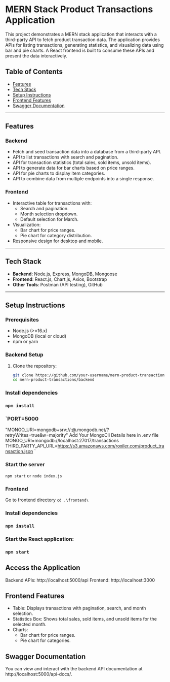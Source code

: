 # MERN Stack Product Transactions Application

This project demonstrates a MERN stack application that interacts with a third-party API to fetch product transaction data. The application provides APIs for listing transactions, generating statistics, and visualizing data using bar and pie charts. A React frontend is built to consume these APIs and present the data interactively.

## Table of Contents
- [Features](#features)
- [Tech Stack](#tech-stack)
- [Setup Instructions](#setup-instructions)
- [Frontend Features](#frontend-features)
- [Swagger Documentation](#swagger-documentation)
---

## Features
### Backend
- Fetch and seed transaction data into a database from a third-party API.
- API to list transactions with search and pagination.
- API for transaction statistics (total sales, sold items, unsold items).
- API to generate data for bar charts based on price ranges.
- API for pie charts to display item categories.
- API to combine data from multiple endpoints into a single response.

### Frontend
- Interactive table for transactions with:
  - Search and pagination.
  - Month selection dropdown.
  - Default selection for March.
- Visualization:
  - Bar chart for price ranges.
  - Pie chart for category distribution.
- Responsive design for desktop and mobile.

---

## Tech Stack
- **Backend**: Node.js, Express, MongoDB, Mongoose
- **Frontend**: React.js, Chart.js, Axios, Bootstrap
- **Other Tools**: Postman (API testing), GitHub

---

## Setup Instructions

### Prerequisites
- Node.js (>=16.x)
- MongoDB (local or cloud)
- npm or yarn

### Backend Setup
1. Clone the repository:
   ```bash
   git clone https://github.com/your-username/mern-product-transactions.git
   cd mern-product-transactions/backend

### Install dependencies
### `npm install`
### `PORT=5000
"MONGO_URI=mongodb+srv://<username>:<password>@<cluster-url>.mongodb.net/<database>?retryWrites=true&w=majority"
Add Your MongoCli Details here in .env file
MONGO_URI=mongodb://localhost:27017/transactions
THIRD_PARTY_API_URL=https://s3.amazonaws.com/roxiler.com/product_transaction.json
`
### Start the server
`npm start`
or
`node index.js`

### Frontend
Go to frontend directory
`cd .\frontend\`
### Install dependencies
### `npm install`
### Start the React application:
### `npm start`
## Access the Application
Backend APIs: http://localhost:5000/api
Frontend: http://localhost:3000

## Frontend Features
- Table: Displays transactions with pagination, search, and month selection.
- Statistics Box: Shows total sales, sold items, and unsold items for the selected month.
- Charts:
   - Bar chart for price ranges.
   - Pie chart for categories.

## Swagger Documentation
You can view and interact with the backend API documentation at http://localhost:5000/api-docs/.


